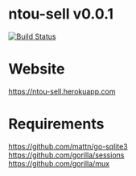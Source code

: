 # ntou-sell v0.0.1
[![Build Status](https://travis-ci.org/lemon37564/SE-SS.svg?branch=main)](https://travis-ci.org/lemon37564/SE-SS)

# Website
https://ntou-sell.herokuapp.com

# Requirements
https://github.com/mattn/go-sqlite3 \
https://github.com/gorilla/sessions \
https://github.com/gorilla/mux
